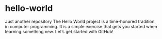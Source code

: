 # hello-world
Just another repository
The Hello World project is a time-honored tradition in computer programming. It is a simple exercise that gets you started when learning something new. Let’s get started with GitHub!
